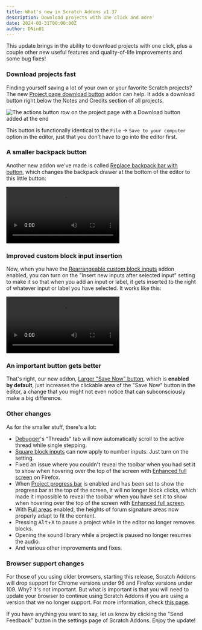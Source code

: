 ```yaml
---
title: What's new in Scratch Addons v1.37
description: Download projects with one click and more
date: 2024-03-31T00:00:00Z
author: DNin01
---
```


This update brings in the ability to download projects with one click, plus a couple other new useful features and quality-of-life improvements and some bug fixes!

### Download projects fast

Finding yourself saving a lot of your own or your favorite Scratch projects? The new [Project page download button](https://scratch.mit.edu/scratch-addons-extension/settings#download-button) addon can help. It adds a download button right below the Notes and Credits section of all projects.

![The actions button row on the project page with a Download button added at the end](/assets/img/blog/v1-37-released/projectpage-download-button)

This button is functionally identical to the `File` → `Save to your computer` option in the editor, just that you don't have to go into the editor first.

### A smaller backpack button

Another new addon we've made is called [Replace backpack bar with button](https://scratch.mit.edu/scratch-addons-extension/settings#hide-backpack), which changes the backpack drawer at the bottom of the editor to this little button:

<video src="/assets/img/blog/v1-37-released/small-backpack-button.mp4" controls type="video/mp4" autoplay loop></video>

### Improved custom block input insertion

Now, when you have the [Rearrangeable custom block inputs](https://scratch.mit.edu/scratch-addons-extension/settings#reorder-custom-inputs) addon enabled, you can turn on the "Insert new inputs after selected input" setting to make it so that when you add an input or label, it gets inserted to the right of whatever input or label you have selected. It works like this:

<video src="/assets/img/blog/v1-37-released/better-parameters.mp4" controls type="video/mp4" autoplay loop></video>

### An important button gets better

That's right, our new addon, [Larger "Save Now" button](https://scratch.mit.edu/scratch-addons-extension/settings#big-save-button), which is **enabled by default**, just increases the clickable area of the "Save Now" button in the editor, a change that you might not even notice that can subconsciously make a big difference.

### Other changes

As for the smaller stuff, there's a lot:
- [Debugger](https://scratch.mit.edu/scratch-addons-extension/settings#debugger)'s "Threads" tab will now automatically scroll to the active thread while single stepping.
- [Square block inputs](https://scratch.mit.edu/scratch-addons-extension/settings#editor-square-inputs) can now apply to number inputs. Just turn on the setting.
- Fixed an issue where you couldn't reveal the toolbar when you had set it to show when hovering over the top of the screen with [Enhanced full screen](https://scratch.mit.edu/scratch-addons-extension/settings#fullscreen) on Firefox.
- When [Project progress bar](https://scratch.mit.edu/scratch-addons-extension/settings#progress-bar) is enabled and has been set to show the progress bar at the top of the screen, it will no longer block clicks, which made it impossible to reveal the toolbar when you have set it to show when hovering over the top of the screen with [Enhanced full screen](https://scratch.mit.edu/scratch-addons-extension/settings#fullscreen).
- With [Full areas](https://scratch.mit.edu/scratch-addons-extension/settings#full-signature) enabled, the heights of forum signature areas now properly adapt to fit the content.
- Pressing <kbd>Alt</kbd>+<kbd>X</kbd> to pause a project while in the editor no longer removes blocks.
- Opening the sound library while a project is paused no longer resumes the audio.
- And various other improvements and fixes.

### Browser support changes

For those of you using older browsers, starting this release, Scratch Addons will drop support for Chrome versions under 96 and Firefox versions under 109. Why? It's not important. But what is important is that you will need to update your browser to continue using Scratch Addons if you are using a version that we no longer support. For more information, check [this page](https://scratchaddons.com/unsupported-browser/).

If you have anything you want to say, let us know by clicking the "Send Feedback" button in the settings page of Scratch Addons. Enjoy the update!
